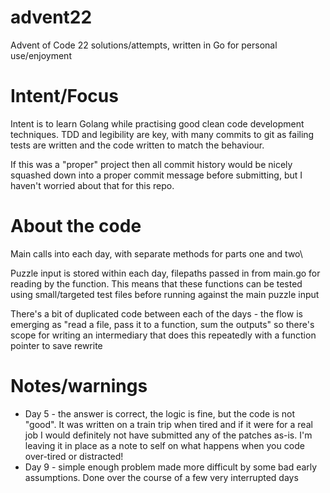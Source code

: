 # advent22
Advent of Code 22 solutions/attempts, written in Go for personal use/enjoyment

Intent/Focus
============

Intent is to learn Golang while practising good clean code development techniques.  TDD and legibility are key, with many commits to git as failing tests are written and the code written to match the behaviour.

If this was a "proper" project then all commit history would be nicely squashed down into a proper commit message before submitting, but I haven't worried about that for this repo.  


About the code
==============

Main calls into each day, with separate methods for parts one and two\

Puzzle input is stored within each day, filepaths passed in from main.go for reading by the function.  This means that these functions can be tested using small/targeted test files before running against the main puzzle input

There's a bit of duplicated code between each of the days - the flow is emerging as "read a file, pass it to a function, sum the outputs" so there's scope for writing an intermediary that does this repeatedly with a function pointer to save rewrite

Notes/warnings
==============
* Day 5 - the answer is correct, the logic is fine, but the code is not "good".  It was written on a train trip when tired and if it were for a real job I would definitely not have submitted any of the patches as-is.  I'm leaving it in place as a note to self on what happens when you code over-tired or distracted!
* Day 9 - simple enough problem made more difficult by some bad early assumptions.  Done over the course of a few very interrupted days
